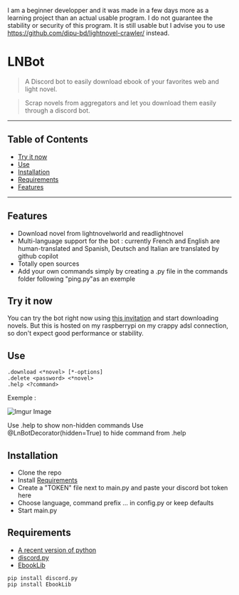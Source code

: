 I am a beginner developper and it was made in a few days more as a learning project than an actual usable program. 
I do not guarantee the stability or security of this program.
It is still usable but I advise you to use https://github.com/dipu-bd/lightnovel-crawler/ instead.


# LNBot

> A Discord bot to easily download ebook of your favorites web and light novel.

> Scrap novels from aggregators and let you download them easily through a discord bot.



---

## Table of Contents

- [Try it now](#try-it-now)
- [Use](#user)
- [Installation](#installation)
- [Requirements](#Requirements)
- [Features](#features)

---

## Features

- Download novel from lightnovelworld and readlightnovel
- Multi-language support for the bot : currently French and English are human-translated and Spanish, Deutsch and Italian are translated by github copilot
- Totally open sources
- Add your own commands simply by creating a .py file in the commands folder following "ping.py"as an exemple



## Try it now

You can try the bot right now using [this invitation](https://discord.com/oauth2/authorize?client_id=949308611924987914&scope=bot&permissions=35904) and start downloading novels. But this is hosted on my raspberrypi on my crappy adsl connection, so don't expect good performance or stability.



## Use

```
.download <*novel> [*-options]
.delete <password> <*novel>
.help <?command>
```

Exemple :

![Imgur Image](https://i.imgur.com/OowN1zf.png)

Use .help to show non-hidden commands
Use @LnBotDecorator(hidden=True) to hide command from .help


## Installation

- Clone the repo
- Install [Requirements](#Requirements)
- Create a "TOKEN" file next to main.py and paste your discord bot token here
- Choose language, command prefix ... in config.py or keep defaults
- Start main.py



## Requirements

- [A recent version of python](https://www.python.org/downloads/)
- [discord.py](https://pypi.org/project/discord.py/)
- [EbookLib](https://pypi.org/project/EbookLib/)

```
pip install discord.py
pip install EbookLib
```
